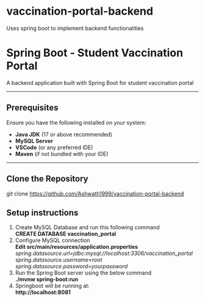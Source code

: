 # vaccination-portal-backend
Uses spring boot to implement backend functionalities 

# Spring Boot - Student Vaccination Portal

A backend application built with Spring Boot for student vaccination portal

---

## Prerequisites

Ensure you have the following installed on your system:

- **Java JDK** (17 or above recommended)
- **MySQL Server**
- **VSCode** (or any preferred IDE)
- **Maven** (if not bundled with your IDE)

---

## Clone the Repository

git clone https://github.com/Ashwath1999/vaccination-portal-backend

## Setup instructions

1.	Create MySQL Database and run this following command<br>
    **CREATE DATABASE vaccination_portal**
2.	Configure MySQL connection<br>
**Edit src/main/resources/application.properties<br>**
*spring.datasource.url=jdbc:mysql://localhost:3306/vaccination_portal<br>
spring.datasource.username=root<br>
spring.datasource.password=yourpassword<br>*
3.	Run the Spring Boot server using the below command<br>
**./mvnw spring-boot:run**
4.	Springboot will be running  at:<br>
**http://localhost:8081**

